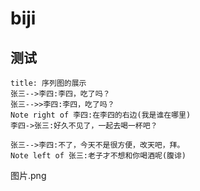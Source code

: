 # biji
## 测试

```sequence
title: 序列图的展示
张三-->李四:李四，吃了吗？
张三-->>李四:李四，吃了吗？
Note right of 李四:在李四的右边(我是谁在哪里)
李四->张三:好久不见了，一起去喝一杯吧？

张三-->李四:不了，今天不是很方便，改天吧，拜。  
Note left of 张三:老子才不想和你喝酒呢(腹诽)
``` 
图片.png